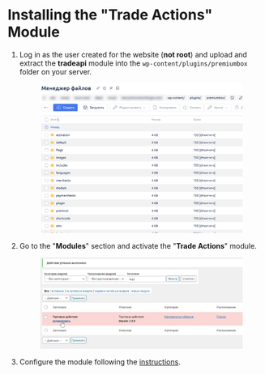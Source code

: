 # Installing the "Trade Actions" Module

1. Log in as the user created for the website (**not root**) and upload and extract the **tradeapi** module into the `wp-content/plugins/premiumbox` folder on your server.

    <figure><img src="../../../.gitbook/assets/изображение (168).png" alt=""><figcaption></figcaption></figure>

2. Go to the "**Modules**" section and activate the "**Trade Actions**" module.

    <figure><img src="../../../.gitbook/assets/изображение (93).png" alt=""><figcaption></figcaption></figure>

3. Configure the module following the [instructions](https://premium.gitbook.io/rukovodstvo-polzovatelya/osnovnye-nastroiki/khedzhirovanie/nastroiki).